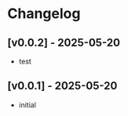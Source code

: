 # Changelog

## [v0.0.2] - 2025-05-20

- test



## [v0.0.1] - 2025-05-20

- initial






















